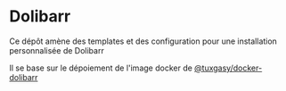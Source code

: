 # Dolibarr
Ce dépôt amène des templates et des configuration pour une installation personnalisée de Dolibarr

Il se base sur le dépoiement de l'image docker de [@tuxgasy/docker-dolibarr](https://github.com/tuxgasy/docker-dolibarr)

